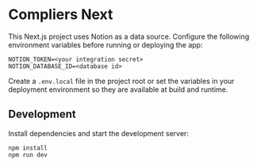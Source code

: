 # Compliers Next

This Next.js project uses Notion as a data source. Configure the following environment variables before running or deploying the app:

```
NOTION_TOKEN=<your integration secret>
NOTION_DATABASE_ID=<database id>
```

Create a `.env.local` file in the project root or set the variables in your deployment environment so they are available at build and runtime.

## Development

Install dependencies and start the development server:

```
npm install
npm run dev
```

